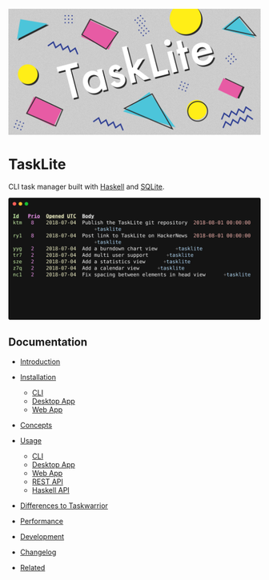 [![Banner of TaskLite](./docs-source/images/banner@2.png)][TaskLite]

# TaskLite

CLI task manager built with [Haskell] and [SQLite].

<img
  src='tasklite-core/screenshots/withtag.svg'
  alt="Screenshot of all TaskLite related tasks in the maintainer's database"
  width='600'
/>


## Documentation

- [Introduction](https://tasklite.org/introduction)

- [Installation](https://tasklite.org/installation/readme)
    - [CLI](https://tasklite.org/installation/cli)
    - [Desktop App](https://tasklite.org/installation/desktop_app)
    - [Web App](https://tasklite.org/installation/web_app)

- [Concepts](https://tasklite.org/concepts)

- [Usage](https://tasklite.org/usage/readme)
    - [CLI](https://tasklite.org/usage/cli)
    - [Desktop App](https://tasklite.org/usage/desktop_app)
    - [Web App](https://tasklite.org/usage/web_app)
    - [REST API](https://tasklite.org/usage/rest_api)
    - [Haskell API](https://tasklite.org/usage/haskell_api)

- [Differences to Taskwarrior](https://tasklite.org/differences_taskwarrior)

- [Performance](https://tasklite.org/performance)

- [Development](https://tasklite.org/development)

- [Changelog](https://tasklite.org/changelog)

- [Related](https://tasklite.org/related)


[Haskell]: https://haskell.org
[SQLite]: https://sqlite.org
[TaskLite]: https://tasklite.org
